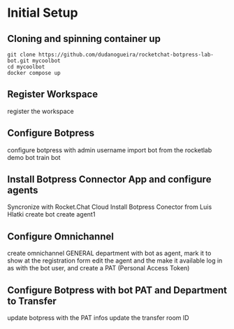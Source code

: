 # Initial Setup

## Cloning and spinning container up

```
git clone https://github.com/dudanogueira/rocketchat-botpress-lab-bot.git mycoolbot
cd mycoolbot
docker compose up
```

## Register Workspace

register the workspace


## Configure Botpress
configure botpress with admin username
import bot from the rocketlab demo bot
train bot

## Install Botpress Connector App and configure agents
Syncronize with Rocket.Chat Cloud
Install Botpress Conector from Luis Hlatki
create bot
create agent1

## Configure Omnichannel
create omnichannel GENERAL department with bot as agent, mark it to show at the registration form
edit the agent and the make it available
log in as with the bot user, and create a PAT (Personal Access Token)

## Configure Botpress with bot PAT and Department to Transfer
update botpress with the PAT infos
update the transfer room ID

